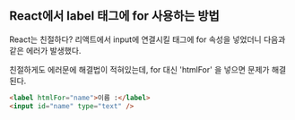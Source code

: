## React에서 label 태그에 for 사용하는 방법


React는 친절하다?
 리액트에서 input에 연결시킬 <label> 태그에 for 속성을 넣었더니 다음과 같은 에러가 발생했다.

 친절하게도 에러문에 해결법이 적혀있는데, for 대신 'htmlFor'  을 넣으면 문제가 해결된다.

 ```html
 <label htmlFor="name">이름 :</label>
<input id="name" type="text" />
 ```

 
 